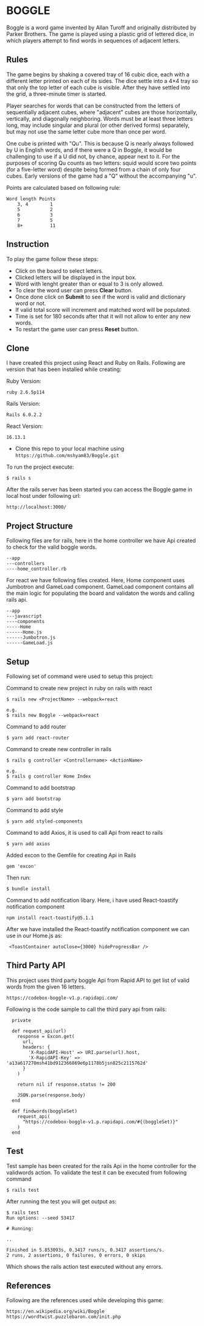 # BOGGLE

Boggle is a word game invented by Allan Turoff and originally distributed by Parker Brothers. The game is played using a plastic grid of lettered dice, in which players attempt to find words in sequences of adjacent letters.

## Rules

The game begins by shaking a covered tray of 16 cubic dice, each with a different letter printed on each of its sides. The dice settle into a 4×4 tray so that only the top letter of each cube is visible. After they have settled into the grid, a three-minute timer is started.

Player searches for words that can be constructed from the letters of sequentially adjacent cubes, where "adjacent" cubes are those horizontally, vertically, and diagonally neighboring. Words must be at least three letters long, may include singular and plural (or other derived forms) separately, but may not use the same letter cube more than once per word.

One cube is printed with "Qu". This is because Q is nearly always followed by U in English words, and if there were a Q in Boggle, it would be challenging to use if a U did not, by chance, appear next to it. For the purposes of scoring Qu counts as two letters: squid would score two points (for a five-letter word) despite being formed from a chain of only four cubes. Early versions of the game had a "Q" without the accompanying "u".

Points are calculated based on following rule:

```
Word length Points
    3, 4        1
    5           2
    6           3
    7           5
    8+          11
```

## Instruction

To play the game follow these steps:

- Click on the board to select letters.
- Clicked letters will be displayed in the input box.
- Word with lenght greater than or equal to 3 is only allowed.
- To clear the word user can press **Clear** button.
- Once done click on **Submit** to see if the word is valid and dictionary word or not.
- If valid total score will increment and matched word will be populated.
- Time is set for 180 seconds after that it will not allow to enter any new words.
- To restart the game user can press **Reset** button.

## Clone

I have created this project using React and Ruby on Rails. Following are version that has been installed while creating:

Ruby Version:

```
ruby 2.6.5p114
```

Rails Version:

```
Rails 6.0.2.2
```

React Version:

```
16.13.1
```

- Clone this repo to your local machine using `https://github.com/mshyam83/Boggle.git`

To run the project execute:

```
$ rails s
```

After the rails server has been started you can access the Boggle game in local host under following url:

```
http://localhost:3000/
```

## Project Structure

Following files are for rails, here in the home controller we have Api created to check for the valid boggle words.

```
--app
---controllers
----home_controller.rb
```

For react we have following files created. Here, Home component uses Jumbotron and GameLoad component. GameLoad component contains all the main logic for populating the board and validaton the words and calling rails api.

```
--app
---javascript
----components
-----Home
------Home.js
------Jumbotron.js
------GameLoad.js
```

## Setup

Following set of command were used to setup this project:

Command to create new project in ruby on rails with react

```
$ rails new <ProjectName> --webpack=react

e.g.
$ rails new Boggle --webpack=react
```

Command to add router

```
$ yarn add react-router
```

Command to create new controller in rails

```
$ rails g controller <Controllername> <ActionName>

e.g.
$ rails g controller Home Index
```

Command to add bootstrap

```
$ yarn add bootstrap
```

Command to add style

```
$ yarn add styled-components
```

Command to add Axios, it is used to call Api from react to rails

```
$ yarn add axios
```

Added excon to the Gemfile for creating Api in Rails

```
gem 'excon'
```

Then run:

```
$ bundle install
```

Command to add notification libary. Here, i have used React-toastify notification component

```
npm install react-toastify@5.1.1
```

After we have installed the React-toastify notification component we can use in our Home.js as:

```
 <ToastContainer autoClose={3000} hideProgressBar />
```

## Third Party API

This project uses third party boggle Api from Rapid API to get list of valid words from the given 16 letters.

```
https://codebox-boggle-v1.p.rapidapi.com/
```

Following is the code sample to call the third pary api from rails:

```
  private

  def request_api(url)
    response = Excon.get(
      url,
      headers: {
        'X-RapidAPI-Host' => URI.parse(url).host,
        'X-RapidAPI-Key' => 'a13a617270msh41bd912366869e6p1178b5jsn825c2115762d'
      }
    )

    return nil if response.status != 200

    JSON.parse(response.body)
  end

  def findwords(boggleSet)
    request_api(
      "https://codebox-boggle-v1.p.rapidapi.com/#{(boggleSet)}"
    )
  end
```

## Test

Test sample has been created for the rails Api in the home controller for the validwords action.
To validate the test it can be executed from following command

```
$ rails test
```

After running the test you will get output as:

```
$ rails test
Run options: --seed 53417

# Running:

..

Finished in 5.853093s, 0.3417 runs/s, 0.3417 assertions/s.
2 runs, 2 assertions, 0 failures, 0 errors, 0 skips

```

Which shows the rails action test executed without any errors.

## References

Following are the references used while developing this game:

```
https://en.wikipedia.org/wiki/Boggle
https://wordtwist.puzzlebaron.com/init.php
```
